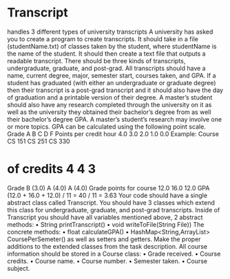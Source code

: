 # Transcript
handles 3 different types of university transcripts
A university has asked you to create a program to create transcripts.
It should take in a file (studentName.txt) of classes taken by the student, where
studentName is the name of the student. It should then create a text file that outputs a
readable transcript.
There should be three kinds of transcripts, undergraduate, graduate, and post-grad.
All transcripts should have a name, current degree, major, semester start, courses
taken, and GPA.
If a student has graduated (with either an undergraduate or graduate degree) then their
transcript is a post-grad transcript and it should also have the day of graduation and a
printable version of their degree.
A master’s student should also have any research completed through the university on
it as well as the university they obtained their bachelor’s degree from as well their
bachelor’s degree GPA. A master’s student’s research may involve one or more topics.
GPA can be calculated using the following point scale.
Grade A B C D F
Points per
credit hour
4.0 3.0 2.0 1.0 0.0
Example:
Course CS 151 CS 251 CS 330
# of credits 4 4 3
Grade B (3.0) A (4.0) A (4.0)
Grade points for
course
12.0 16.0 12.0
GPA (12.0 + 16.0 + 12.0) / 11 = 40 / 11 = 3.63
Your code should have a single abstract class called Transcript. You should have 3
classes which extend this class for undergraduate, graduate, and post-grad transcripts.
Inside of Transcript you should have all variables mentioned above, 2 abstract
methods:
• String printTranscript()
• void writeToFile(String File))
The concrete methods:
• float calculateGPA()
• HashMap<String,ArrayList<String>> CoursePerSemeter()
as well as setters and getters. Make the proper additions to the extended classes from
the task description.
All course information should be stored in a Course class:
• Grade received.
• Course credits.
• Course name.
• Course number.
• Semester taken.
• Course subject.
